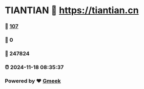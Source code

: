 # TIANTIAN :link: https://tiantian.cn 
### :page_facing_up: [107](https://tiantian.cn/tag.html) 
### :speech_balloon: 0 
### :hibiscus: 247824 
### :alarm_clock: 2024-11-18 08:35:37 
### Powered by :heart: [Gmeek](https://github.com/Meekdai/Gmeek)
